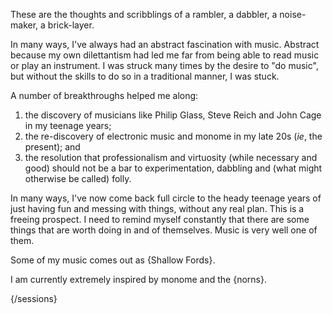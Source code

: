 These are the thoughts and scribblings of a rambler, a dabbler, a noise-maker, a brick-layer.

In many ways, I've always had an abstract fascination with music. Abstract because my own dilettantism had led me far from being able to read music or play an instrument. I was struck many times by the desire to "do music", but without the skills to do so in a traditional manner, I was stuck. 

A number of breakthroughs helped me along:

1. the discovery of musicians like Philip Glass, Steve Reich and John Cage in my teenage years;
2. the re-discovery of electronic music and monome in my late 20s (*ie*, the present); and
3. the resolution that professionalism and virtuosity (while necessary and good) should not be a bar to experimentation, dabbling and (what might otherwise be called) folly.

In many ways, I've now come back full circle to the heady teenage years of just having fun and messing with things, without any real plan. This is a freeing prospect. I need to remind myself constantly that there are some things that are worth doing in and of themselves. Music is very well one of them. 

Some of my music comes out as {Shallow Fords}.

I am currently extremely inspired by monome and the {norns}.

{/sessions}